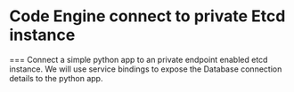 # Code Engine connect to private Etcd instance
===
Connect a simple python app to an private endpoint enabled etcd instance.
We will use service bindings to expose the Database connection details to the python app.
